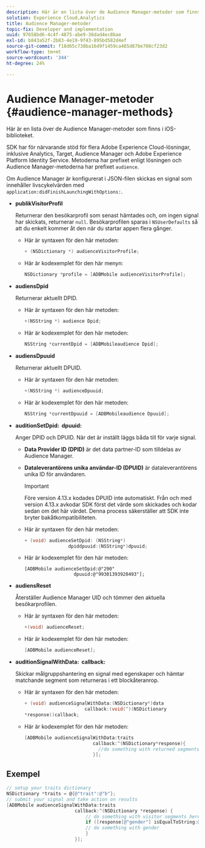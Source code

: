 ```yaml
---
description: Här är en lista över de Audience Manager-metoder som finns i iOS-biblioteket.
solution: Experience Cloud,Analytics
title: Audience Manager-metoder
topic-fix: Developer and implementation
uuid: 97658bd6-4c4f-4875-abe9-36dad4ec8bae
exl-id: b843a52f-2b83-4e19-9f43-895bd582d4ef
source-git-commit: f18d65c738ba16d9f1459ca485d87be708cf23d2
workflow-type: tm+mt
source-wordcount: '344'
ht-degree: 24%

---
```


# Audience Manager-metoder {#audience-manager-methods}

Här är en lista över de Audience Manager-metoder som finns i iOS-biblioteket.

SDK har för närvarande stöd för flera Adobe Experience Cloud-lösningar, inklusive Analytics, Target, Audience Manager och Adobe Experience Platform Identity Service. Metoderna har prefixet enligt lösningen och Audience Manager-metoderna har prefixet `audience`.

Om Audience Manager är konfigurerat i JSON-filen skickas en signal som innehåller livscykelvärden med `application:didFinishLaunchingWithOptions:`.

* **publikVisitorProfil**

   Returnerar den besökarprofil som senast hämtades och, om ingen signal har skickats, returnerar `null`. Besökarprofilen sparas i `NSUserDefaults` så att du enkelt kommer åt den när du startar appen flera gånger.

   * Här är syntaxen för den här metoden:

      ```objective-c
      + (NSDictionary *) audienceVisitorProfile;
      ```

   * Här är kodexemplet för den här menyn:

      ```objective-c
      NSDictionary *profile = [ADBMobile audienceVisitorProfile]; 
      ```

* **audiensDpid**

   Returnerar aktuellt DPID.

   * Här är syntaxen för den här metoden:

      ```objective-c
      +(NSString *) audience Dpid;
      ```

   * Här är kodexemplet för den här metoden:

      ```objective-c
      NSString *currentDpid = [ADBMobileaudience Dpid]; 
      ```

* **audiensDpuuid**

   Returnerar aktuellt DPUID.

   * Här är syntaxen för den här metoden:

      ```objective-c
      +(NSString *) audienceDpuuid;
      ```

   * Här är kodexemplet för den här metoden:

      ```objective-c
      NSString *currentDpuuid = [ADBMobileaudience Dpuuid]; 
      ```

* **auditionSetDpid: &#x200B; dpuuid:**

   Anger DPID och DPUID. När det är inställt läggs båda till för varje signal.

   * **Data Provider ID (DPID)** är det data partner-ID som tilldelas av Audience Manager.
   * **Dataleverantörens unika användar-ID (DPUID)** är dataleverantörens unika ID för användaren.

      >[!IMPORTANT]
      >
      >Före version 4.13.x kodades DPUID inte automatiskt. Från och med version 4.13.x avkodar SDK först det värde som skickades och kodar sedan om det här värdet. Denna process säkerställer att SDK inte bryter bakåtkompatibiliteten.

   * Här är syntaxen för den här metoden:

      ```objective-c
      + (void) audienceSetDpid: (NSString*)   
                      dpiddpuuid:(NSString*)dpuuid;
      ```

   * Här är kodexemplet för den här metoden:

      ```objective-
      [ADBMobile audienceSetDpid:@"290"
                        dpuuid:@"99301393920493"];
      ```

* **audiensReset**

   Återställer Audience Manager UID och tömmer den aktuella besökarprofilen.

   * Här är syntaxen för den här metoden:

      ```objective-c
      +(void) audienceReset;
      ```

   * Här är kodexemplet för den här metoden:

      ```objective-c
      [ADBMobile audienceReset]; 
      ```

* **auditionSignalWithData: &#x200B; callback:**

   Skickar målgruppshantering en signal med egenskaper och hämtar matchande segment som returneras i ett blockåteranrop.

   * Här är syntaxen för den här metoden:

      ```objective-c
      + (void) audienceSignalWithData:(NSDictionary*)data
                            callback:(void(^)(NSDictionary
      *response))callback; 
      ```

   * Här är kodexemplet för den här metoden:

      ```objective-c
      [ADBMobile audienceSignalWithData:traits
                               callback:^(NSDictionary*response){
                                 //do something with returned segments
                               }];
      ```

## Exempel

```objective-c
// setup your traits dictionary 
NSDictionary *traits = @{@"trait":@"b"}; 
// submit your signal and take action on results 
[ADBMobile audienceSignalWithData:traits  
                         callback:^(NSDictionary *response) { 
                             // do something with visitor segments here 
                             if ([response[@"gender"] isEqualToString:@"male"]) { 
                             // do something with gender  
                             } 
                         }];
```
